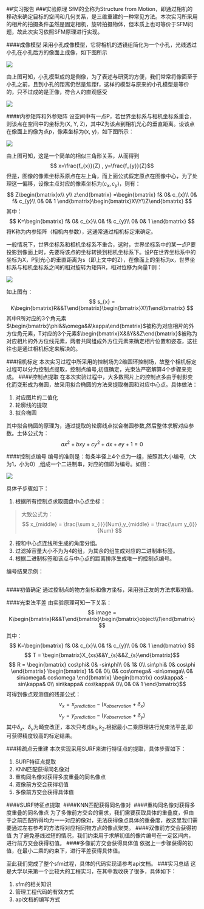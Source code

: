 ##实习报告
###实验原理
SfM的全称为Structure from Motion，即通过相机的移动来确定目标的空间和几何关系，是三维重建的一种常见方法。本次实习所采用的相片的拍摄条件虽然是固定相机，旋转拍摄物体，但本质上也可等价于SFM问题，故此次实习依照SFM原理进行实现。

####成像模型
采用小孔成像模型，它将相机的透镜组简化为一个小孔，光线透过小孔在小孔后方的像面上成像，如下图所示

![](成像模型.jpg)

由上图可知，小孔模型成的是倒像，为了表述与研究的方便，我们常常将像面至于小孔之前，且到小孔的距离仍然是焦距f，这样的模型与原来的小孔模型是等价的，只不过成的是正像，符合人的直观感受

![](成像模型_i.jpg)

####内参矩阵和外参矩阵
设空间中有一点P，若世界坐标系与相机坐标系重合，则该点在空间中的坐标为(X, Y, Z)，其中Z为该点到相机光心的垂直距离。设该点在像面上的像为点p，像素坐标为(x, y)，如下图所示：

![](坐标.jpg)

由上图可知，这是一个简单的相似三角形关系，从而得到
$$ x=\frac{f_{x}}{Z} , y=\frac{f_{y}}{Z}$$
但是，图像的像素坐标系原点在左上角，而上面公式假定原点在图像中心，为了处理这一偏移，设像主点对应的像素坐标为$(c_{x},c_{y})$，则有：
$$
Z\begin{bmatrix}x\\ y\\ z\end{bmatrix} =\begin{bmatrix}
 f& 0& c_{x}\\ 
 0& f& c_{y}\\ 
 0& 0& 1
\end{bmatrix}\begin{bmatrix}X\\Y\\Z\end{bmatrix}
$$
其中：
$$ K=\begin{bmatrix} 
 f& 0& c_{x}\\ 
 0& f& c_{y}\\ 
 0& 0& 1
\end{bmatrix}
$$
将K称为内参矩阵（相机内参数），这通常通过相机标定来确定。

一般情况下，世界坐标系和相机坐标系不重合，这时，世界坐标系中的某一点P要投影到像面上时，先要将该点的坐标转换到相机坐标系下。设P在世界坐标系中的坐标为X，P到光心的垂直距离为s（即上文中的Z），在像面上的坐标为x，世界坐标系与相机坐标系之间的相对旋转为矩阵R，相对位移为向量T则：

![](外参坐标.jpg)

如上图有：
$$ s_{x} = K\begin{bmatrix}R&&T\end{bmatrix}\begin{bmatrix}X\\1\end{bmatrix} $$
其中R所对应的3个角元素$\begin{bmatrix}\phi&&\omega&&\kappa\end{bmatrix}$被称为对应相片的外方位角元素，T对应的3个元素$\begin{bmatrix}X&&Y&&Z\end{bmatrix}$被称为对应相片的外方位线元素，两者共同组成外方位元素来确定相片位置和姿态，这往往也是通过相机标定来解决的。

###相机标定
本次实习过程中所采用的控制场为2维圆环控制场，故整个相机标定过程可以分为控制点提取，控制点编号,初值确定，光束法严密解算4个步骤来完成。
####控制点提取
在本次实验过程中，大多数照片上的控制点多由于射影变化而变形成为椭圆，故采用拟合椭圆的方法来提取椭圆和对应中心点。具体做法：

1. 对应图片的二值化
2. 轮廓线的提取
3. 拟合椭圆

其中拟合椭圆的原理为，通过提取的轮廓线点拟合椭圆参数,然后整体求解对应参数。土体公式为：
$$ ax^{2}+bxy+cy^{2}+dx+ey+1=0 $$

####控制点编号
编号的准则是：每条半径上4个点为一组，按照其大小编号,（大为1，小为0）,组成一个二进制串，对应的值即为编号。如图：

![](编号.png)

具体子步骤如下：

1. 根据所有控制点求取圆盘中心点坐标：
> 大致公式为：
> $$ x_{middle} = \frac{\sum x_{i}}{Num},y_{middle} = \frac{\sum y_{i}}{Num} $$
2. 按和中心点连线所生成的角度分组。
3. 过滤掉容量大小不为为4的组，为其余的组生成对应的二进制串标签。
4. 根据二进制标签和该点与中心点的距离排序生成唯一的控制点编号。

编号结果示例：

![]()

####初值确定
通过控制点的物方坐标和像方坐标，采用张正友的方法求取初值。

####光束法平差
由实验原理可知一下关系：
$$ image = K\begin{bmatrix}R&&T\end{bmatrix}\begin{bmatrix}object\\1\end{bmatrix} $$
其中：
$$ K=\begin{bmatrix} 
 f& 0& c_{x}\\ 
 0& f& c_{y}\\ 
 0& 0& 1
\end{bmatrix}
$$
$$ T = \begin{bmatrix}X_{xs}&&Y_{s}&&Z_{s}\end{bmatrix}$$
$$ R = 
\begin{bmatrix} 
 cos\phi& 0& -sin\phi\\ 
 0& 1& 0\\ 
 sin\phi& 0& cos\phi
\end{bmatrix}
\begin{bmatrix} 
 1& 0& 0\\ 
 0& cos\omega& -sin\omega\\ 
 0& sin\omega& cos\omega
\end{bmatrix}
\begin{bmatrix} 
 cos\kappa& -sin\kappa& 0\\ 
 sin\kappa& cos\kappa& 0\\ 
 0& 0& 1
\end{bmatrix}$$
可得到像点观测值的残差公式：
$$v_{x} = x_{prediction} - (x_{observation} + \delta_{x})$$
$$v_{y} = y_{prediction} - (y_{observation} + \delta_{y})$$
其中$\delta_{x}$、$\delta_{y}$为畸变改正，本次只考虑$k_{1},k_{2}$.根据最小二乘原理进行光束法平差,即可获得精度较高的标定结果。

###稀疏点云重建
本次实现采用SURF来进行特征点的提取，具体步骤如下：

1. SURF特征点提取
2. KNN匹配获得同名像对
3. 重构同名像对获得多度重叠的同名像点
4. 双像前方交会获得初值
5. 多像前方交会获得具体值

####SURF特征点提取
![]()
####KNN匹配获得同名像对
![]()
####重构同名像对获得多度重叠的同名像点
为了多像前方交会的需求，我们需要获取具体的重叠度，但由于之前匹配所得均为一一对应的像对，无法获得像点具体的重叠度，故这里我们需要通过左右参考的方法将对应相同物方点的像点聚类。
####双像前方交会获得初值
为了避免基线过短的情况，我们约束用于求解初值的像片编号在一定区间内，进行前方交会获得初值。
####多像前方交会获得具体值
依据上一步骤获得的初值，在最小二乘的约束下，进行平差获得具体值。

至此我们完成了整个sfm过程，具体的代码实现请参考api文档。
###实习总结
这是大学以来第一个比较大的工程实习，在其中我收获了很多，具体如下：

1. sfm的相关知识
2. 管理工程代码的有效方式
3. api文档的编写方式


